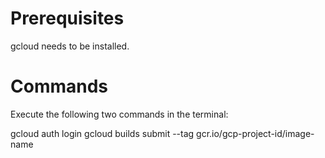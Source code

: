 # Prerequisites

gcloud needs to be installed.

# Commands

Execute the following two commands in the terminal:

gcloud auth login
gcloud builds submit --tag gcr.io/gcp-project-id/image-name